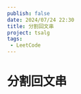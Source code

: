 ```yaml
---
publish: false
date: 2024/07/24 22:30
title: 分割回文串
project: tsalg
tags:
 - LeetCode
---
```


# 分割回文串
